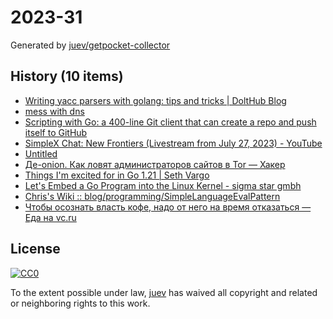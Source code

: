 # 2023-31

Generated by [juev/getpocket-collector](https://github.com/juev/getpocket-collector)

## History (10 items)

- [Writing yacc parsers with golang: tips and tricks | DoltHub Blog](https://www.dolthub.com/blog/2023-07-28-goyacc-parser-tips-tricks/)
- [mess with dns](https://messwithdns.net)
- [Scripting with Go: a 400-line Git client that can create a repo and push itself to GitHub](https://benhoyt.com/writings/gogit/)
- [SimpleX Chat: New Frontiers (Livestream from July 27, 2023) - YouTube](https://www.youtube.com/watch?v=7yjQFmhAftE)
- [Untitled](https://koshka.love/babel/irc-forever.html)
- [Де-onion. Как ловят администраторов сайтов в Tor — Хакер](https://xakep.ru/2023/07/28/tor-deanon/)
- [Things I'm excited for in Go 1.21 | Seth Vargo](https://www.sethvargo.com/things-im-excited-for-in-go-1-21)
- [Let's Embed a Go Program into the Linux Kernel - sigma star gmbh](https://blog.sigma-star.at/post/2023/07/embedded-go-prog/)
- [Chris's Wiki :: blog/programming/SimpleLanguageEvalPattern](https://utcc.utoronto.ca/~cks/space/blog/programming/SimpleLanguageEvalPattern)
- [Чтобы осознать власть кофе, надо от него на время отказаться — Еда на vc.ru](https://vc.ru/food/776251-chtoby-osoznat-vlast-kofe-nado-ot-nego-na-vremya-otkazatsya)

## License

[![CC0](https://mirrors.creativecommons.org/presskit/buttons/88x31/svg/cc-zero.svg)](https://creativecommons.org/publicdomain/zero/1.0/)

To the extent possible under law, [juev](https://github.com/juev) has waived all copyright and related or neighboring rights to this work.
